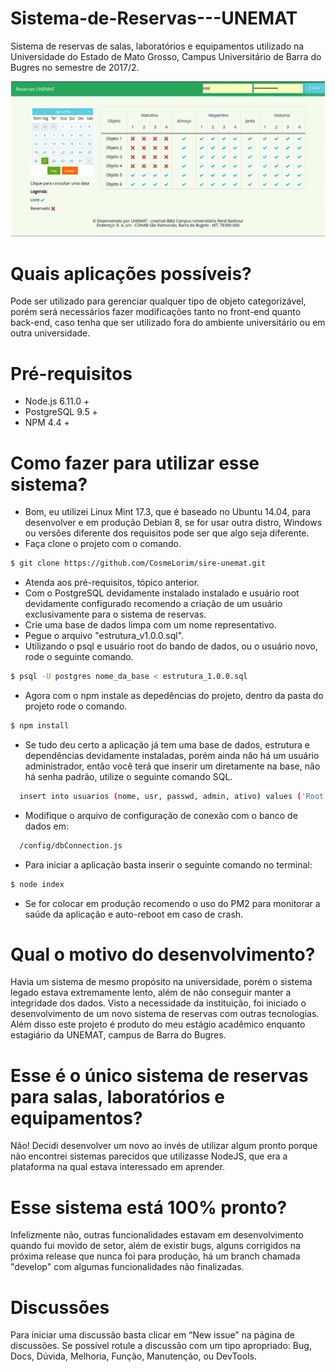 # Sistema-de-Reservas---UNEMAT
Sistema de reservas de salas, laboratórios e equipamentos utilizado na Universidade do Estado de Mato Grosso, Campus Universitário de Barra do Bugres no semestre de 2017/2.
<p align="center">
  <img src="overview.gif" alt="Imagens do sistema" />
</p>

# Quais aplicações possíveis?
Pode ser utilizado para gerenciar qualquer tipo de objeto categorizável, porém será necessários fazer modificações tanto no front-end quanto back-end, caso tenha que ser utilizado fora do ambiente universitário ou em outra universidade.

# Pré-requisitos
  * Node.js 6.11.0 +
  * PostgreSQL 9.5 +
  * NPM 4.4 +

# Como fazer para utilizar esse sistema?
  * Bom, eu utilizei Linux Mint 17.3, que é baseado no Ubuntu 14.04, para desenvolver e em produção Debian 8, se for usar outra distro, Windows ou versões diferente dos requisitos pode ser que algo seja diferente.
  * Faça clone o projeto com o comando.
```bash
$ git clone https://github.com/CosmeLorim/sire-unemat.git
```
  * Atenda aos pré-requisitos, tópico anterior.
  * Com o PostgreSQL devidamente instalado instalado e usuário root devidamente configurado recomendo a criação de um usuário exclusivamente para o sistema de reservas.
  * Crie uma base de dados limpa com um nome representativo.
  * Pegue o arquivo "estrutura_v1.0.0.sql".
  * Utilizando o psql e usuário root do bando de dados, ou o usuário novo, rode o seguinte comando.
```bash
$ psql -U postgres nome_da_base < estrutura_1.0.0.sql
```
  * Agora com o npm instale as depedências do projeto, dentro da pasta do projeto rode o comando.
```bash
$ npm install
```
  * Se tudo deu certo a aplicação já tem uma base de dados, estrutura e dependências devidamente instaladas, porém ainda não há um usuário administrador, então você terá que inserir um diretamente na base, não há senha padrão, utilize o seguinte comando SQL.
```bash
  insert into usuarios (nome, usr, passwd, admin, ativo) values ('Root', 'root', '6bab6e5e6d45a17eb5a4b72140f91517', true, true);
```
  * Modifique o arquivo de configuração de conexão com o banco de dados em:
```bash
  /config/dbConnection.js
```
  * Para iniciar a aplicação basta inserir o seguinte comando no terminal:
```bash
$ node index
```
  * Se for colocar em produção recomendo o uso do PM2 para monitorar a saúde da aplicação e auto-reboot em caso de crash.

# Qual o motivo do desenvolvimento?
Havia um sistema de mesmo propósito na universidade, porém o sistema legado estava extremamente lento, além de não conseguir manter a integridade dos dados. Visto a necessidade da instituição, foi iniciado o desenvolvimento de um novo sistema de reservas com outras tecnologias.
Além disso este projeto é produto do meu estágio acadêmico enquanto estagiário da UNEMAT, campus de Barra do Bugres.

# Esse é o único sistema de reservas para salas, laboratórios e equipamentos?
Não! Decidi desenvolver um novo ao invés de utilizar algum pronto porque não encontrei sistemas parecidos que utilizasse NodeJS, que era a plataforma na qual estava interessado em aprender.

# Esse sistema está 100% pronto?
Infelizmente não, outras funcionalidades estavam em desenvolvimento quando fui movido de setor, além de existir bugs, alguns corrigidos na próxima release que nunca foi para produção, há um branch chamada "develop" com algumas funcionalidades não finalizadas.

# Discussões
Para iniciar uma discussão basta clicar em “New issue” na página de discussões. Se possível rotule a discussão com um tipo apropriado: Bug, Docs, Dúvida, Melhoria, Função, Manutenção, ou DevTools.
